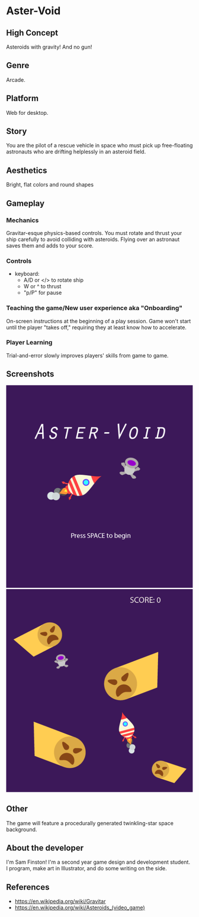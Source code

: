# Aster-Void

## High Concept
Asteroids with gravity! And no gun!

## Genre
Arcade.

## Platform
Web for desktop.

## Story
You are the pilot of a rescue vehicle in space who must pick up free-floating astronauts who are drifting helplessly in an asteroid field.
## Aesthetics
Bright, flat colors and round shapes

## Gameplay
### Mechanics
Gravitar-esque physics-based controls. You must rotate and thrust your ship carefully to avoid colliding with asteroids. Flying over an astronaut saves them and adds to your score.

### Controls
- keyboard:
  - A/D or </> to rotate ship
  - W or ^ to thrust
  - "p/P" for pause

  
### Teaching the game/New user experience aka "Onboarding"
On-screen instructions at the beginning of a play session. Game won't start until the player "takes off," requiring they at least know how to accelerate.
 
### Player Learning
Trial-and-error slowly improves players' skills from game to game.

## Screenshots
![TitleScreen](https://raw.githubusercontent.com/SamFinston/IGME-230/master/astervoidTitle.png)
![Mockup](https://github.com/SamFinston/IGME-230/blob/master/astervoidMockup.png?raw=true)

## Other
The game will feature a procedurally generated twinkling-star space background.

## About the developer
I'm Sam Finston! I'm a second year game design and development student. I program, make art in Illustrator, and do some writing on the side.

## References
- https://en.wikipedia.org/wiki/Gravitar
- https://en.wikipedia.org/wiki/Asteroids_(video_game)
